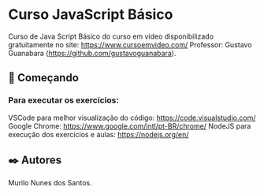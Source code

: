 # Curso JavaScript Básico

Curso de Java Script Básico do curso em vídeo disponibilizado gratuitamente no site: https://www.cursoemvideo.com/
Professor: Gustavo Guanabara (https://github.com/gustavoguanabara). 

## 🚀 Começando

### Para executar os exercícios: 

VSCode para melhor visualização do código: https://code.visualstudio.com/ 
Google Chrome: https://www.google.com/intl/pt-BR/chrome/ 
NodeJS para execução dos exercícios e aulas: https://nodejs.org/en/

## ✒️ Autores
Murilo Nunes dos Santos.


